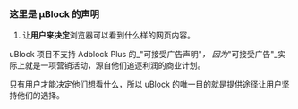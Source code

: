 ### 这里是 µBlock 的声明

1. 让**用户来决定**浏览器可以看到什么样的网页内容。

uBlock 项目不支持 Adblock Plus 的_"可接受广告声明"_，
因为_"可接受广告"_实际上就是一项营销活动，源自他们追逐利润的商业计划。

只有用户才能决定他们想看什么，所以 uBlock 的唯一目的就是提供途径让用户坚持他们的选择。
